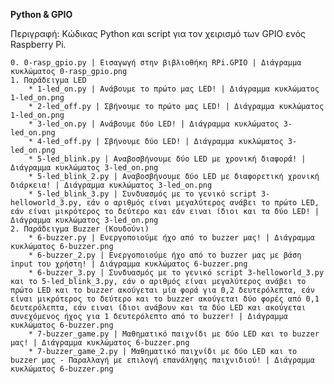 **Python & GPIO**

Περιγραφή:
Κώδικας Python και script για τον χειρισμό των GPIO ενός Raspberry Pi.

	0. 0-rasp_gpio.py | Εισαγωγή στην βιβλιοθήκη RPi.GPIO | Διάγραμμα κυκλώματος 0-rasp_gpio.png
	1. Παράδειγμα LED
		* 1-led_on.py | Ανάβουμε το πρώτο μας LED! | Διάγραμμα κυκλώματος 1-led_on.png
		* 2-led_off.py | Σβήνουμε το πρώτο μας LED! | Διάγραμμα κυκλώματος 1-led_on.png
		* 3-led_on.py | Ανάβουμε δύο LED! | Διάγραμμα κυκλώματος 3-led_on.png
		* 4-led_off.py | Σβήνουμε δύο LED! | Διάγραμμα κυκλώματος 3-led_on.png
		* 5-led_blink.py | Αναβοσβήνουμε δύο LED με χρονική διαφορά! | Διάγραμμα κυκλώματος 3-led_on.png
		* 5-led_blink_2.py | Αναβοσβήνουμε δύο LED με διαφορετική χρονική διάρκεια! | Διάγραμμα κυκλώματος 3-led_on.png
		* 5-led_blink_3.py | Συνδυασμός με το γενικό script 3-helloworld_3.py, εάν ο αριθμός είναι μεγαλύτερος ανάβει το πρώτο LED, εάν είναι μικρότερος το δεύτερο και εάν ειναι ίδιοι και τα δύο LED! | Διάγραμμα κυκλώματος 3-led_on.png
	2. Παράδειγμα Buzzer (Κουδούνι)
		* 6-buzzer.py | Ενεργοποιούμε ήχο από το buzzer μας! | Διάγραμμα κυκλώματος 6-buzzer.png
		* 6-buzzer_2.py | Ενεργοποιούμε ήχο από το buzzer μας με βάση input του χρήστη! | Διάγραμμα κυκλώματος 6-buzzer.png
		* 6-buzzer_3.py | Συνδυασμός με το γενικό script 3-helloworld_3.py και το 5-led_blink_3.py, εάν ο αριθμός είναι μεγαλύτερος ανάβει το πρώτο LED και το buzzer ακούγεται μία φορά για 0,2 δευτερόλεπτα, εάν είναι μικρότερος το δεύτερο και το buzzer ακούγεται δύο φορές από 0,1 δευτερόλεπτα, εάν ειναι ίδιοι ανάβουν και τα δύο LED και ακούγεται συνεχόμενος ήχος για 1 δευτερόλεπτο από το buzzer! | Διάγραμμα κυκλώματος 6-buzzer.png
		* 7-buzzer_game.py | Μαθηματικό παιχνίδι με δύο LED και το buzzer μας! | Διάγραμμα κυκλώματος 6-buzzer.png
		* 7-buzzer_game_2.py | Μαθηματικό παιχνίδι με δύο LED και το buzzer μας - Παραλλαγή με επιλογή επανάληψης παιχνιδιού! | Διάγραμμα κυκλώματος 6-buzzer.png
